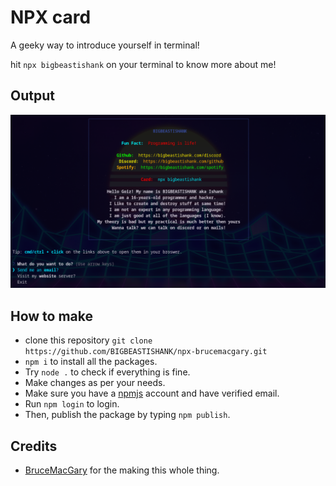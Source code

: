 # NPX card

A geeky way to introduce yourself in terminal!

hit `npx bigbeastishank` on your terminal to know more about me!

## Output

<img src="./img/img.png">

## How to make 

- clone this repository `git clone https://github.com/BIGBEASTISHANK/npx-brucemacgary.git`
- `npm i` to install all the packages.
- Try `node .` to check if everything is fine.
- Make changes as per your needs.
- Make sure you have a [npmjs](https://www.npmjs.com/) account and have verified email.
- Run `npm login` to login.
- Then, publish the package by typing `npm publish`.

## Credits 
- [BruceMacGary](https://github.com/brucemacgary) for the making this whole thing.
